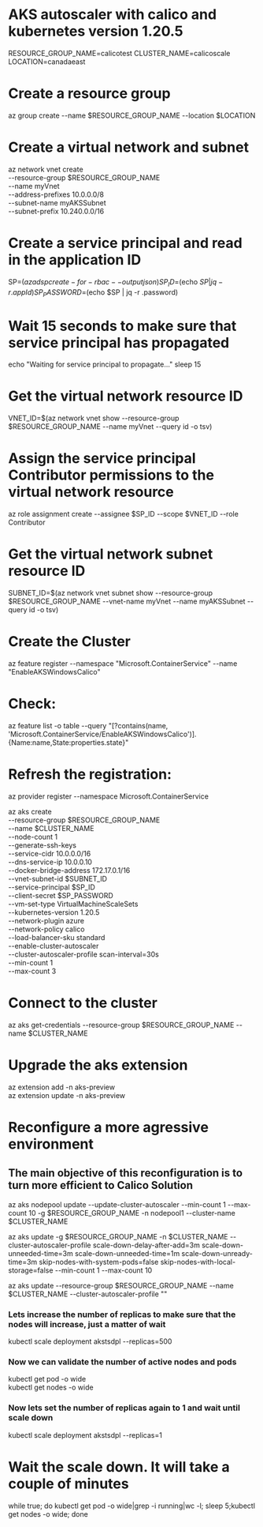 # AKS autoscaler with calico and kubernetes version 1.20.5

RESOURCE_GROUP_NAME=calicotest
CLUSTER_NAME=calicoscale
LOCATION=canadaeast

# Create a resource group
az group create --name $RESOURCE_GROUP_NAME --location $LOCATION

# Create a virtual network and subnet
az network vnet create \
    --resource-group $RESOURCE_GROUP_NAME \
    --name myVnet \
    --address-prefixes 10.0.0.0/8 \
    --subnet-name myAKSSubnet \
    --subnet-prefix 10.240.0.0/16

# Create a service principal and read in the application ID
SP=$(az ad sp create-for-rbac --output json)
SP_ID=$(echo $SP | jq -r .appId)
SP_PASSWORD=$(echo $SP | jq -r .password)

# Wait 15 seconds to make sure that service principal has propagated
echo "Waiting for service principal to propagate..."
sleep 15

# Get the virtual network resource ID
VNET_ID=$(az network vnet show --resource-group $RESOURCE_GROUP_NAME --name myVnet --query id -o tsv)

# Assign the service principal Contributor permissions to the virtual network resource
az role assignment create --assignee $SP_ID --scope $VNET_ID --role Contributor

# Get the virtual network subnet resource ID
SUBNET_ID=$(az network vnet subnet show --resource-group $RESOURCE_GROUP_NAME --vnet-name myVnet --name myAKSSubnet --query id -o tsv)

# Create the Cluster

az feature register --namespace "Microsoft.ContainerService" --name "EnableAKSWindowsCalico"

# Check:
az feature list -o table --query "[?contains(name, 'Microsoft.ContainerService/EnableAKSWindowsCalico')].{Name:name,State:properties.state}"

# Refresh the registration:
az provider register --namespace Microsoft.ContainerService


az aks create \
    --resource-group $RESOURCE_GROUP_NAME \
    --name $CLUSTER_NAME \
    --node-count 1 \
    --generate-ssh-keys \
    --service-cidr 10.0.0.0/16 \
    --dns-service-ip 10.0.0.10 \
    --docker-bridge-address 172.17.0.1/16 \
    --vnet-subnet-id $SUBNET_ID \
    --service-principal $SP_ID \
    --client-secret $SP_PASSWORD \
    --vm-set-type VirtualMachineScaleSets \
    --kubernetes-version 1.20.5 \
    --network-plugin azure \
    --network-policy calico \
	--load-balancer-sku standard \
	--enable-cluster-autoscaler \
	--cluster-autoscaler-profile scan-interval=30s \
    --min-count 1 \
    --max-count 3
	
# Connect to the cluster
az aks get-credentials --resource-group $RESOURCE_GROUP_NAME --name $CLUSTER_NAME

# Upgrade the aks extension
az extension add -n aks-preview <br>
az extension update -n aks-preview

# Reconfigure a more agressive environment 
## The main objective of this reconfiguration is to turn more efficient to Calico Solution
az aks nodepool update --update-cluster-autoscaler --min-count 1 --max-count 10 -g $RESOURCE_GROUP_NAME -n nodepool1 --cluster-name $CLUSTER_NAME

az aks update -g $RESOURCE_GROUP_NAME -n $CLUSTER_NAME --cluster-autoscaler-profile scale-down-delay-after-add=3m scale-down-unneeded-time=3m scale-down-unneeded-time=1m scale-down-unready-time=3m skip-nodes-with-system-pods=false skip-nodes-with-local-storage=false --min-count 1 --max-count 10

az aks update --resource-group $RESOURCE_GROUP_NAME --name $CLUSTER_NAME --cluster-autoscaler-profile "" <br>

### Lets increase the number of replicas to make sure that the nodes will increase, just a matter of wait
kubectl scale deployment akstsdpl --replicas=500
### Now we can validate the number of active nodes and pods
kubectl get pod -o wide <br>
kubectl get nodes -o wide <br>
### Now lets set the number of replicas again to 1 and wait until scale down
kubectl scale deployment akstsdpl --replicas=1

# Wait the scale down. It will take a couple of minutes
while true; do kubectl get pod -o wide|grep -i running|wc -l; sleep 5;kubectl get nodes -o wide; done
